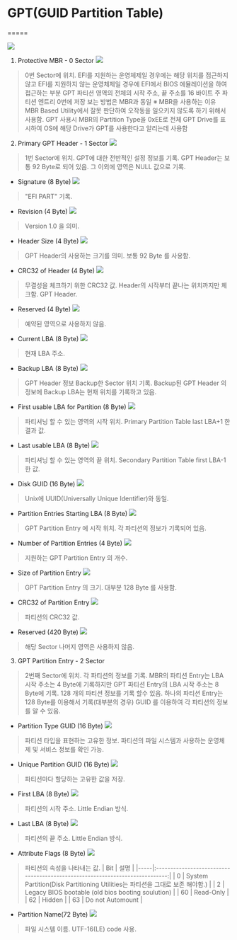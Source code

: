 # GPT(GUID Partition Table) 
=====

![](image/GPT_PARTITION-01.png)

 1. Protective MBR - 0 Sector
![](image/GPT_PARTITION-02.png)
> 0번 Sector에 위치.
> EFI를 지원하는 운영체제일 경우에는 해당 위치를 접근하지 않고 EFI를 지원하지 않는 운영체제일 경우에 EFI에서 BIOS 에뮬레이션을 하여 접근하는 부분
> GPT 파티션 영역의 전체의 시작 주소, 끝 주소를 16 바이트 주 파티션 엔트리 0번에 저장
> 보는 방법은 MBR과 동일
 ※ MBR을 사용하는 이유
> MBR Based Utility에서 잘못 판단하여 오작동을 일으키지 않도록 하기 위해서 사용함. GPT 사용시 MBR의 Partition Type을 0xEE로 전체 GPT Drive를 표시하여 OS에 해당 Drive가 GPT를 사용한다고 알리는데 사용함

 2. Primary GPT Header - 1 Sector
![](image/GPT_PARTITION-03.png)
> 1번 Sector에 위치.
> GPT에 대한 전반적인 설정 정보를 기록.
> GPT Header는 보통 92 Byte로 되어 있음. 
> 그 이외에 영역은 NULL 값으로 기록. 

- Signature (8 Byte)
![](image/GPT_PARTITION-04.png)
> "EFI PART" 기록.

- Revision (4 Byte)
![](image/GPT_PARTITION-05.png)
> Version 1.0 을 의미.

- Header Size (4 Byte)
![](image/GPT_PARTITION-06.png)
> GPT Header의 사용하는 크기를 의미.
> 보통 92 Byte 를 사용함. 

- CRC32 of Header (4 Byte)
![](image/GPT_PARTITION-07.png)
> 무결성을 체크하기 위한 CRC32 값.
> Header의 시작부터 끝나는 위치까지만 체크함.
> GPT Header.

- Reserved (4 Byte)
![](image/GPT_PARTITION-08.png)
> 예약된 영역으로 사용하지 않음.

- Current LBA (8 Byte)
![](image/GPT_PARTITION-09.png)
> 현재 LBA 주소.

- Backup LBA (8 Byte)
![](image/GPT_PARTITION-10.png)
> GPT Header 정보 Backup한 Sector 위치 기록.
> Backup된 GPT Header 의 정보에 Backup LBA는 현재 위치를 기록하고 있음.
 
- First usable LBA for Partition (8 Byte)
![](image/GPT_PARTITION-11.png)
> 파티셔닝 할 수 있는 영역의 시작 위치.
> Primary Partition Table last LBA+1 한 결과 값.

- Last usable LBA (8 Byte)
![](image/GPT_PARTITION-12.png)
> 파티셔닝 할 수 있는 영역의 끝 위치.
> Secondary Partition Table first LBA-1 한 값.

- Disk GUID (16 Byte)
![](image/GPT_PARTITION-13.png)
> Unix에 UUID(Universally Unique Identifier)와 동일.

- Partition Entries Starting LBA (8 Byte)
![](image/GPT_PARTITION-14.png)
> GPT Partition Entry 에 시작 위치.
> 각 파티션의 정보가 기록되어 있음. 

- Number of Partition Entries (4 Byte)
![](image/GPT_PARTITION-15.png)
> 지원하는 GPT Partition Entry 의 개수.

- Size of Partition Entry
![](image/GPT_PARTITION-16.png)
> GPT Partition Entry 의 크기.
> 대부분 128 Byte 를 사용함.

- CRC32 of Partition Entry
![](image/GPT_PARTITION-17.png)
> 파티션의 CRC32 값.

- Reserved (420 Byte)
![](image/GPT_PARTITION-18.png)
> 해당 Sector 나머지 영역은 사용하지 않음. 


 3. GPT Partition Entry - 2 Sector
> 2번째 Sector에 위치.
> 각 파티션의 정보를 기록.
> MBR의 파티션 Entry는 LBA 시작 주소는 4 Byte에 기록하지만 GPT 파티션 Entry의 LBA 시작 주소는 8 Byte에 기록.
> 128 개의 파티션 정보를 기록 할수 있음.
> 하나의 파티션 Entry는 128 Byte를 이용해서 기록(대부분의 경우)
> GUID 를 이용하여 각 파티션의 정보를 알 수 있음. 

- Partition Type GUID (16 Byte)
![](image/GPT_PARTITION-19.png)
> 파티션 타입을 표현하는 고유한 정보.
> 파티션의 파일 시스템과 사용하는 운영체제 및 서비스 정보를 확인 가능.

- Unique Partition GUID (16 Byte)
![](image/GPT_PARTITION-17.png)
> 파티션마다 할당하는 고유한 값을 저장. 

- First LBA (8 Byte)
![](image/GPT_PARTITION-18.png)
> 파티션의 시작 주소.
> Little Endian 방식.

- Last LBA (8 Byte)
![](image/GPT_PARTITION-19.png)
> 파티션의 끝 주소.
> Little Endian 방식.

- Attribute Flags (8 Byte)
![](image/GPT_PARTITION-20.png)
> 파티션의 속성을 나타내는 값. 
| Bit |                                     설명                                     |
|-----|:----------------------------------------------------------------------------:|
| 0   | System Partition(Disk Partitioning Utilities는 파티션을 그대로 보존 해야함.) |
| 2   | Legacy BIOS bootable (old bios booting soulution)                            |
| 60  | Read-Only                                                                    |
| 62  | Hidden                                                                       |
| 63  | Do not Automount                                                             |

- Partition Name(72 Byte)
![](image/GPT_PARTITION-21.png)
> 파일 시스템 이름.
> UTF-16(LE) code 사용.
